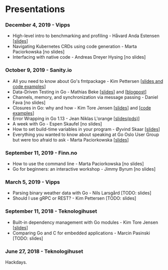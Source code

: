 # Presentations

### December 4, 2019 - Vipps

  - High-level intro to benchmarking and profiling - Håvard Anda Estensen [[slides](https://github.com/estensen/go-perf/blob/master/slides.pdf)]
  - Navigating Kubernetes CRDs using code generation - Marta Paciorkowska [no slides]
  - Interfacing with native code - Andreas Dreyer Hysing  [no slides]

### October 9, 2019 - Sanity.io

  - All you need to know about Go's fmtpackage - Kim Pettersen [[slides and code examples](https://github.com/Oslo-Gophers/presentations/blob/master/2019.10/All-you-need-to-know-about-Go's-fmt-package/)]
  - Data-Driven Testing in Go - Mathias Beke [[slides](https://denbeke.be/blog/data-driven-testing-in-go-slides-from-go-oslo-meetup/)] and [[blogpost](https://denbeke.be/blog/programming/data-driven-testing-in-go-aka-table-testing-or-parameterized-testing/)]
  - Channels, memory, and synchronization via message passing - Daniel Fava [no slides]
  - Closures in Go: why and how - Kim Tore Jensen [[slides](https://docs.google.com/presentation/d/1OlUBbPmUiwjIrHKIlRqKe6wvPyZZgECRHkEYWgCn0FA/edit?usp=sharing)] and [[code examples](https://github.com/ambientsound/closures-in-go)]
  - Error Wrapping in Go 1.13 - Jean Niklas L'orange [[slides(pds)](https://github.com/Oslo-Gophers/presentations/tree/master/2019.10/Error-Wrapping-in-Go-1.13)]
  - A week with Go - Espen Skaufel [no slides]
  - How to set build-time variables in your program - Øyvind Skaar [[slides](https://docs.google.com/presentation/d/1YGkPflHXeo4P3t4Hhb3HvASoTxqqzzwEbaj-8wMnEPA/edit#slide=id.p)]
  - Everything you wanted to know about speaking at Go Oslo User Group but were too afraid to ask - Marta Paciorkowska [[slides](https://docs.google.com/presentation/d/1SXEVZ7HdStriM7RlCdsnQ5dEA1DEr26T9DE5mEbr288/edit?usp=sharing)]
  
### September 11, 2019 - Finn.no

  - How to use the command line - Marta Paciorkowska [no slides]
  - Go for beginners: an interactive workshop - Jimmy Byrum [no slides]

### March 5, 2019 - Vipps

  - Parsing binary weather data with Go - Nils Larsgård [TODO: slides]
  - Should I use gRPC or REST? - Kim Pettersen [TODO: slides]

### September 11, 2018 - Teknologihuset

  - Built-in dependency management with Go modules - Kim Tore Jensen [[slides](https://docs.google.com/presentation/d/1qHJ7YCfCL8E4Jjq6w1N3Im7mYUjPITYXtqW-4t89fdE/edit?usp=sharing)]
  - Comparing Go and C for embedded applications - Marcin Pasinski [TODO: slides]
  
### June 27, 2018 - Teknologihuset

  Hackdays.
